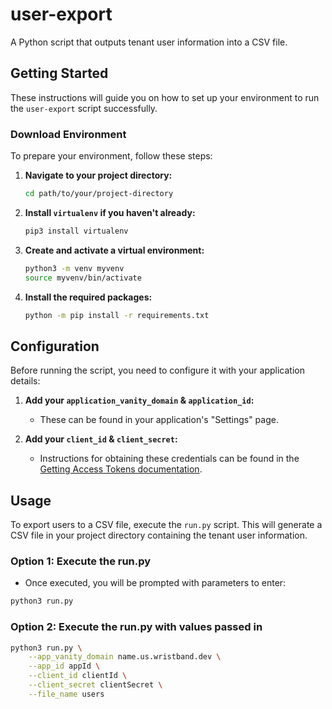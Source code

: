 # user-export

A Python script that outputs tenant user information into a CSV file.

## Getting Started

These instructions will guide you on how to set up your environment to run the `user-export` script successfully.

### Download Environment

To prepare your environment, follow these steps:

1. **Navigate to your project directory:**

    ```bash
    cd path/to/your/project-directory
    ```

2. **Install `virtualenv` if you haven't already:**

    ```bash
    pip3 install virtualenv
    ```

3. **Create and activate a virtual environment:**

    ```bash
    python3 -m venv myvenv
    source myvenv/bin/activate
    ```

4. **Install the required packages:**

    ```bash
    python -m pip install -r requirements.txt
    ```

## Configuration

Before running the script, you need to configure it with your application details:

1. **Add your `application_vanity_domain` & `application_id`:**
   
    - These can be found in your application's "Settings" page.

2. **Add your `client_id` & `client_secret`:**
   
    - Instructions for obtaining these credentials can be found in the [Getting Access Tokens documentation](https://wristband.stoplight.io/docs/documentation/u236uoxf36sxp-getting-access-tokens-to-test-ap-is).

## Usage

To export users to a CSV file, execute the `run.py` script. This will generate a CSV file in your project directory containing the tenant user information.

### Option 1: Execute the run.py

- Once executed, you will be prompted with parameters to enter:

```bash
python3 run.py
```

### Option 2: Execute the run.py with values passed in 

```bash
python3 run.py \
    --app_vanity_domain name.us.wristband.dev \
    --app_id appId \
    --client_id clientId \
    --client_secret clientSecret \
    --file_name users
```
